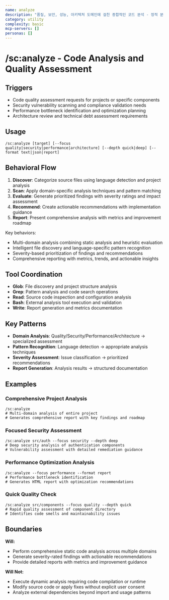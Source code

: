 ```yaml
---
name: analyze
description: "품질, 보안, 성능, 아키텍처 도메인에 걸친 종합적인 코드 분석 - 정적 분석과 휴리스틱 평가를 통한 다영역 코드 품질 평가, 심각도 기반 우선순위 결정, 실행 가능한 개선 권장사항과 메트릭 기반 개선 로드맵 제공"
category: utility
complexity: basic
mcp-servers: []
personas: []
---
```


# /sc:analyze - Code Analysis and Quality Assessment

## Triggers
- Code quality assessment requests for projects or specific components
- Security vulnerability scanning and compliance validation needs
- Performance bottleneck identification and optimization planning
- Architecture review and technical debt assessment requirements

## Usage
```
/sc:analyze [target] [--focus quality|security|performance|architecture] [--depth quick|deep] [--format text|json|report]
```

## Behavioral Flow
1. **Discover**: Categorize source files using language detection and project analysis
2. **Scan**: Apply domain-specific analysis techniques and pattern matching
3. **Evaluate**: Generate prioritized findings with severity ratings and impact assessment
4. **Recommend**: Create actionable recommendations with implementation guidance
5. **Report**: Present comprehensive analysis with metrics and improvement roadmap

Key behaviors:
- Multi-domain analysis combining static analysis and heuristic evaluation
- Intelligent file discovery and language-specific pattern recognition
- Severity-based prioritization of findings and recommendations
- Comprehensive reporting with metrics, trends, and actionable insights

## Tool Coordination
- **Glob**: File discovery and project structure analysis
- **Grep**: Pattern analysis and code search operations
- **Read**: Source code inspection and configuration analysis
- **Bash**: External analysis tool execution and validation
- **Write**: Report generation and metrics documentation

## Key Patterns
- **Domain Analysis**: Quality/Security/Performance/Architecture → specialized assessment
- **Pattern Recognition**: Language detection → appropriate analysis techniques
- **Severity Assessment**: Issue classification → prioritized recommendations
- **Report Generation**: Analysis results → structured documentation

## Examples

### Comprehensive Project Analysis
```
/sc:analyze
# Multi-domain analysis of entire project
# Generates comprehensive report with key findings and roadmap
```

### Focused Security Assessment
```
/sc:analyze src/auth --focus security --depth deep
# Deep security analysis of authentication components
# Vulnerability assessment with detailed remediation guidance
```

### Performance Optimization Analysis
```
/sc:analyze --focus performance --format report
# Performance bottleneck identification
# Generates HTML report with optimization recommendations
```

### Quick Quality Check
```
/sc:analyze src/components --focus quality --depth quick
# Rapid quality assessment of component directory
# Identifies code smells and maintainability issues
```

## Boundaries

**Will:**
- Perform comprehensive static code analysis across multiple domains
- Generate severity-rated findings with actionable recommendations
- Provide detailed reports with metrics and improvement guidance

**Will Not:**
- Execute dynamic analysis requiring code compilation or runtime
- Modify source code or apply fixes without explicit user consent
- Analyze external dependencies beyond import and usage patterns